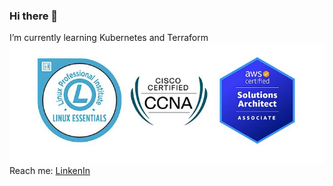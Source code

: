 ### Hi there 👋
I’m currently learning Kubernetes and Terraform<br>
![alt text](https://github.com/opti93/opti93/blob/main/certificates.JPG)
Reach me: <a target="_blank" rel="noopener noreferrer" href="https://www.linkedin.com/in/vitalii-hovarkov-52a83a208">LinkenIn</a><br>

<!--
**opti93/opti93** is a ✨ _special_ ✨ repository because its `README.md` (this file) appears on your GitHub profile.

Here are some ideas to get you started:

- 🔭 I’m currently working on ...
- 🌱 I’m currently learning ...
- 👯 I’m looking to collaborate on ...
- 🤔 I’m looking for help with ...
- 💬 Ask me about ...
- 📫 How to reach me: ...
- 😄 Pronouns: ...
- ⚡ Fun fact: ...
-->
